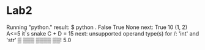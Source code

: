 # Lab2
Running "python." result:
$ python .
False
True
None
         next:
True
10
(1, 2)
A<=5
it`s snake
C + D = 15
          next:
unsupported operand type(s) for /: 'int' and 'str'
▒ ▒▒▒ ▒▒▒▒ ▒▒!
5.0
